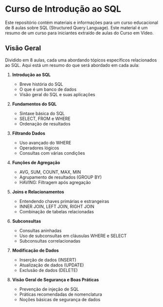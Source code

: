 # Curso de Introdução ao SQL

Este repositório contém materiais e informações para um curso educacional de 8 aulas sobre SQL (Structured Query Language). Este material é um resumo de um curso para iniciantes extraído de aulas do Curso em Vídeo.

## Visão Geral

Dividido em 8 aulas, cada uma abordando tópicos específicos relacionados ao SQL. Aqui está um resumo do que será abordado em cada aula:

1. **Introdução ao SQL**
   - Breve história do SQL
   - O que é um banco de dados
   - Visão geral do SQL e suas aplicações

2. **Fundamentos do SQL**
   - Sintaxe básica do SQL
   - SELECT, FROM e WHERE
   - Ordenação de resultados

3. **Filtrando Dados**
   - Uso avançado do WHERE
   - Operadores lógicos
   - Consultas com várias condições

4. **Funções de Agregação**
   - AVG, SUM, COUNT, MAX, MIN
   - Agrupamento de resultados (GROUP BY)
   - HAVING: Filtragem após agregação

5. **Joins e Relacionamentos**
   - Entendendo chaves primárias e estrangeiras
   - INNER JOIN, LEFT JOIN, RIGHT JOIN
   - Combinação de tabelas relacionadas

6. **Subconsultas**
   - Consultas aninhadas
   - Uso de subconsultas em cláusulas WHERE e SELECT
   - Subconsultas correlacionadas

7. **Modificação de Dados**
   - Inserção de dados (INSERT)
   - Atualização de dados (UPDATE)
   - Exclusão de dados (DELETE)

8. **Visão Geral de Segurança e Boas Práticas**
   - Prevenção de injeção de SQL
   - Práticas recomendadas de nomenclatura
   - Noções básicas de segurança de dados
